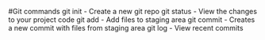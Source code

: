 #Git commands
git init - Create a new git repo
git status - View the changes to your project code
git add - Add files to staging area
git commit - Creates a new commit with files from staging area
git log - View recent commits
